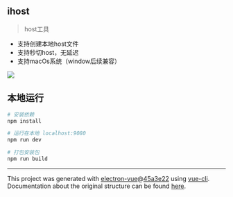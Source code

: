 ## ihost

> host工具

* 支持创建本地host文件
* 支持秒切host，无延迟
* 支持macOs系统（window后续兼容）


![](https://user-gold-cdn.xitu.io/2020/4/23/171a4de849e05e32?w=1600&h=1044&f=png&s=72005)

## 本地运行

``` bash
# 安装依赖
npm install

# 运行在本地 localhost:9080
npm run dev

# 打包安装包
npm run build


```

---

This project was generated with [electron-vue](https://github.com/SimulatedGREG/electron-vue)@[45a3e22](https://github.com/SimulatedGREG/electron-vue/tree/45a3e224e7bb8fc71909021ccfdcfec0f461f634) using [vue-cli](https://github.com/vuejs/vue-cli). Documentation about the original structure can be found [here](https://simulatedgreg.gitbooks.io/electron-vue/content/index.html).
